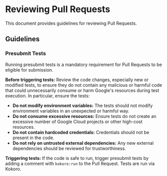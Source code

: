 # Reviewing Pull Requests

This document provides guidelines for reviewing Pull Requests.

## Guidelines

### Presubmit Tests

Running presubmit tests is a mandatory requirement for Pull Requests to be eligible for submission.

**Before triggering tests:**
Review the code changes, especially new or modified tests, to ensure they do not contain any malicious or harmful code that could unnecessarily consume or harm Google's resources during test execution. In particular, ensure the tests:

- **Do not modify environment variables:** The tests should not modify environment variables in an unexpected or harmful way.
- **Do not consume excessive resources:** Ensure tests do not create an excessive number of Google Cloud projects or other high-cost resources.
- **Do not contain hardcoded credentials:** Credentials should not be present in the code.
- **Do not rely on untrusted external dependencies:** Any new external dependencies should be reviewed for trustworthiness.

**Triggering tests:**
If the code is safe to run, trigger presubmit tests by adding a comment with `kokoro:run` to the Pull Request. Tests are run via Kokoro.
